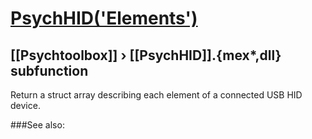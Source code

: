 # [PsychHID('Elements')](PsychHID-Elements) 
## [[Psychtoolbox]] &#8250; [[PsychHID]].{mex*,dll} subfunction


Return a struct array describing each element of a connected USB HID device.  


###See also:

